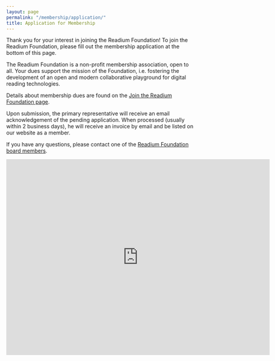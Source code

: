 ```yaml
---
layout: page
permalink: "/membership/application/"
title: Application for Membership
---
```


Thank you for your interest in joining the Readium Foundation! To join the Readium Foundation, please fill out the membership application at the bottom of this page. 

The Readium Foundation is a non-profit membership association, open to all. Your dues support the mission of the Foundation, i.e. fostering the development of an open and modern collaborative playground for digital reading technologies. 

Details about membership dues are found on the [Join the Readium Foundation page](https://readium.org/membership/join/).

Upon submission, the primary representative will receive an email acknowledgement of the pending application. When processed (usually within 2 business days), he will receive an invoice by email and be listed on our website as a member.

If you have any questions, please contact one of the [Readium Foundation board members](https://readium.org/membership/overview/).

<iframe src="https://docs.google.com/forms/d/e/1FAIpQLScailYPbPU0o1bWBz8tCHoJVLrEHj4tBwIZ9i5Y8ObQYnVPUw/viewform?embedded=true" width="700" height="520" frameborder="0" marginheight="0" marginwidth="0">Loading...</iframe>